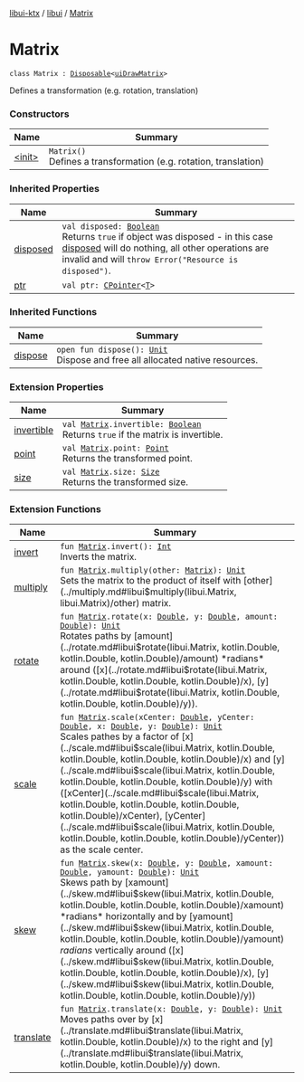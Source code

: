 [libui-ktx](../../index.md) / [libui](../index.md) / [Matrix](./index.md)

# Matrix

`class Matrix : `[`Disposable`](../-disposable/index.md)`<`[`uiDrawMatrix`](../ui-draw-matrix/index.md)`>`

Defines a transformation (e.g. rotation, translation)

### Constructors

| Name | Summary |
|---|---|
| [&lt;init&gt;](-init-.md) | `Matrix()`<br>Defines a transformation (e.g. rotation, translation) |

### Inherited Properties

| Name | Summary |
|---|---|
| [disposed](../-disposable/disposed.md) | `val disposed: `[`Boolean`](https://kotlinlang.org/api/latest/jvm/stdlib/kotlin/-boolean/index.html)<br>Returns `true` if object was disposed - in this case [disposed](../-disposable/disposed.md) will do nothing, all other operations are invalid and will `throw Error("Resource is disposed")`. |
| [ptr](../-disposable/ptr.md) | `val ptr: `[`CPointer`](../../kotlinx.cinterop/-c-pointer/index.md)`<`[`T`](../-disposable/index.md#T)`>` |

### Inherited Functions

| Name | Summary |
|---|---|
| [dispose](../-disposable/dispose.md) | `open fun dispose(): `[`Unit`](https://kotlinlang.org/api/latest/jvm/stdlib/kotlin/-unit/index.html)<br>Dispose and free all allocated native resources. |

### Extension Properties

| Name | Summary |
|---|---|
| [invertible](../invertible.md) | `val `[`Matrix`](./index.md)`.invertible: `[`Boolean`](https://kotlinlang.org/api/latest/jvm/stdlib/kotlin/-boolean/index.html)<br>Returns `true` if the matrix is invertible. |
| [point](../point.md) | `val `[`Matrix`](./index.md)`.point: `[`Point`](../-point/index.md)<br>Returns the transformed point. |
| [size](../size.md) | `val `[`Matrix`](./index.md)`.size: `[`Size`](../-size/index.md)<br>Returns the transformed size. |

### Extension Functions

| Name | Summary |
|---|---|
| [invert](../invert.md) | `fun `[`Matrix`](./index.md)`.invert(): `[`Int`](https://kotlinlang.org/api/latest/jvm/stdlib/kotlin/-int/index.html)<br>Inverts the matrix. |
| [multiply](../multiply.md) | `fun `[`Matrix`](./index.md)`.multiply(other: `[`Matrix`](./index.md)`): `[`Unit`](https://kotlinlang.org/api/latest/jvm/stdlib/kotlin/-unit/index.html)<br>Sets the matrix to the product of itself with [other](../multiply.md#libui$multiply(libui.Matrix, libui.Matrix)/other) matrix. |
| [rotate](../rotate.md) | `fun `[`Matrix`](./index.md)`.rotate(x: `[`Double`](https://kotlinlang.org/api/latest/jvm/stdlib/kotlin/-double/index.html)`, y: `[`Double`](https://kotlinlang.org/api/latest/jvm/stdlib/kotlin/-double/index.html)`, amount: `[`Double`](https://kotlinlang.org/api/latest/jvm/stdlib/kotlin/-double/index.html)`): `[`Unit`](https://kotlinlang.org/api/latest/jvm/stdlib/kotlin/-unit/index.html)<br>Rotates paths by [amount](../rotate.md#libui$rotate(libui.Matrix, kotlin.Double, kotlin.Double, kotlin.Double)/amount) *radians* around ([x](../rotate.md#libui$rotate(libui.Matrix, kotlin.Double, kotlin.Double, kotlin.Double)/x), [y](../rotate.md#libui$rotate(libui.Matrix, kotlin.Double, kotlin.Double, kotlin.Double)/y)). |
| [scale](../scale.md) | `fun `[`Matrix`](./index.md)`.scale(xCenter: `[`Double`](https://kotlinlang.org/api/latest/jvm/stdlib/kotlin/-double/index.html)`, yCenter: `[`Double`](https://kotlinlang.org/api/latest/jvm/stdlib/kotlin/-double/index.html)`, x: `[`Double`](https://kotlinlang.org/api/latest/jvm/stdlib/kotlin/-double/index.html)`, y: `[`Double`](https://kotlinlang.org/api/latest/jvm/stdlib/kotlin/-double/index.html)`): `[`Unit`](https://kotlinlang.org/api/latest/jvm/stdlib/kotlin/-unit/index.html)<br>Scales pathes by a factor of [x](../scale.md#libui$scale(libui.Matrix, kotlin.Double, kotlin.Double, kotlin.Double, kotlin.Double)/x) and [y](../scale.md#libui$scale(libui.Matrix, kotlin.Double, kotlin.Double, kotlin.Double, kotlin.Double)/y) with ([xCenter](../scale.md#libui$scale(libui.Matrix, kotlin.Double, kotlin.Double, kotlin.Double, kotlin.Double)/xCenter), [yCenter](../scale.md#libui$scale(libui.Matrix, kotlin.Double, kotlin.Double, kotlin.Double, kotlin.Double)/yCenter)) as the scale center. |
| [skew](../skew.md) | `fun `[`Matrix`](./index.md)`.skew(x: `[`Double`](https://kotlinlang.org/api/latest/jvm/stdlib/kotlin/-double/index.html)`, y: `[`Double`](https://kotlinlang.org/api/latest/jvm/stdlib/kotlin/-double/index.html)`, xamount: `[`Double`](https://kotlinlang.org/api/latest/jvm/stdlib/kotlin/-double/index.html)`, yamount: `[`Double`](https://kotlinlang.org/api/latest/jvm/stdlib/kotlin/-double/index.html)`): `[`Unit`](https://kotlinlang.org/api/latest/jvm/stdlib/kotlin/-unit/index.html)<br>Skews path by [xamount](../skew.md#libui$skew(libui.Matrix, kotlin.Double, kotlin.Double, kotlin.Double, kotlin.Double)/xamount) *radians* horizontally and by [yamount](../skew.md#libui$skew(libui.Matrix, kotlin.Double, kotlin.Double, kotlin.Double, kotlin.Double)/yamount) *radians* vertically around ([x](../skew.md#libui$skew(libui.Matrix, kotlin.Double, kotlin.Double, kotlin.Double, kotlin.Double)/x), [y](../skew.md#libui$skew(libui.Matrix, kotlin.Double, kotlin.Double, kotlin.Double, kotlin.Double)/y)) |
| [translate](../translate.md) | `fun `[`Matrix`](./index.md)`.translate(x: `[`Double`](https://kotlinlang.org/api/latest/jvm/stdlib/kotlin/-double/index.html)`, y: `[`Double`](https://kotlinlang.org/api/latest/jvm/stdlib/kotlin/-double/index.html)`): `[`Unit`](https://kotlinlang.org/api/latest/jvm/stdlib/kotlin/-unit/index.html)<br>Moves paths over by [x](../translate.md#libui$translate(libui.Matrix, kotlin.Double, kotlin.Double)/x) to the right and [y](../translate.md#libui$translate(libui.Matrix, kotlin.Double, kotlin.Double)/y) down. |
